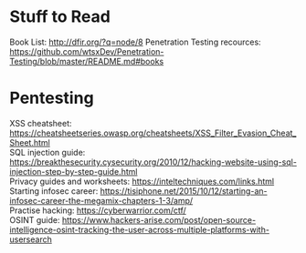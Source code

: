 # Stuff to Read
Book List: http://dfir.org/?q=node/8
Penetration Testing recources: https://github.com/wtsxDev/Penetration-Testing/blob/master/README.md#books

# Pentesting
XSS cheatsheet: https://cheatsheetseries.owasp.org/cheatsheets/XSS_Filter_Evasion_Cheat_Sheet.html <br>
SQL injection guide: https://breakthesecurity.cysecurity.org/2010/12/hacking-website-using-sql-injection-step-by-step-guide.html <br>
Privacy guides and worksheets: https://inteltechniques.com/links.html <br>
Starting infosec career: https://tisiphone.net/2015/10/12/starting-an-infosec-career-the-megamix-chapters-1-3/amp/<br>
Practise hacking: https://cyberwarrior.com/ctf/<br>
OSINT guide: https://www.hackers-arise.com/post/open-source-intelligence-osint-tracking-the-user-across-multiple-platforms-with-usersearch<br>

